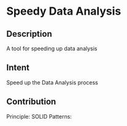 # Speedy Data Analysis

## Description

A tool for speeding up data analysis

## Intent

Speed up the Data Analysis process

## Contribution

Principle: SOLID
Patterns:
